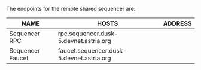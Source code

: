 The endpoints for the remote shared sequencer are:

| NAME | HOSTS | ADDRESS |
|-----|-----|-----|
| Sequencer RPC | rpc.sequencer.dusk-5.devnet.astria.org |
| Sequencer Faucet | faucet.sequencer.dusk-5.devnet.astria.org |
